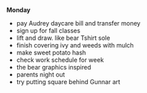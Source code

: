 **Monday**

* pay Audrey daycare bill and transfer money
* sign up for fall classes
* lift and draw. like bear Tshirt sole
* finish covering ivy and weeds with mulch
* make sweet potato hash
* check work schedule for week
* the bear graphics inspired
* parents night out
* try putting square behind Gunnar art

